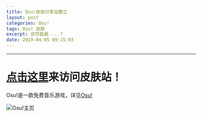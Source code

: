 ```yaml
---
title: Osu!皮肤分享站建立
layout: post
categories: Osu!
tags: Osu! 皮肤
excerpt: 这可能是....？
date: 2019-04-05 09:15:03
---
```

---------

# [点击这里](https://osuskins.soloopooo.tk)来访问皮肤站！

Osu!是一款免费音乐游戏，详见[Osu!](https://osu.ppy.sh)

<img src='https://i.postimg.cc/RNJsTndy/screenshot-2019-04-05-at-09-14-02.jpg' border='0' alt='Osu!主页'/>
